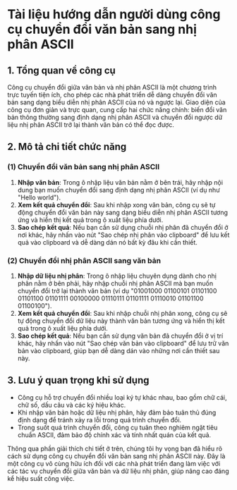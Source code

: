 # Tài liệu hướng dẫn người dùng công cụ chuyển đổi văn bản sang nhị phân ASCII

## 1. Tổng quan về công cụ

Công cụ chuyển đổi giữa văn bản và nhị phân ASCII là một chương trình trực tuyến tiện ích, cho phép các nhà phát triển dễ dàng chuyển đổi văn bản sang dạng biểu diễn nhị phân ASCII của nó và ngược lại. Giao diện của công cụ đơn giản và trực quan, cung cấp hai chức năng chính: biến đổi văn bản thông thường sang định dạng nhị phân ASCII và chuyển đổi ngược dữ liệu nhị phân ASCII trở lại thành văn bản có thể đọc được.

## 2. Mô tả chi tiết chức năng

### (1) Chuyển đổi văn bản sang nhị phân ASCII

1. **Nhập văn bản**: Trong ô nhập liệu văn bản nằm ở bên trái, hãy nhập nội dung bạn muốn chuyển đổi sang định dạng nhị phân ASCII (ví dụ như "Hello world").
2. **Xem kết quả chuyển đổi**: Sau khi nhập xong văn bản, công cụ sẽ tự động chuyển đổi văn bản này sang dạng biểu diễn nhị phân ASCII tương ứng và hiển thị kết quả trong ô xuất liệu phía dưới.
3. **Sao chép kết quả**: Nếu bạn cần sử dụng chuỗi nhị phân đã chuyển đổi ở nơi khác, hãy nhấn vào nút "Sao chép nhị phân vào clipboard" để lưu kết quả vào clipboard và dễ dàng dán nó bất kỳ đâu khi cần thiết.

### (2) Chuyển đổi nhị phân ASCII sang văn bản

1. **Nhập dữ liệu nhị phân**: Trong ô nhập liệu chuyên dụng dành cho nhị phân nằm ở bên phải, hãy nhập chuỗi nhị phân ASCII mà bạn muốn chuyển đổi trở lại thành văn bản (ví dụ "01001000 01100101 01101100 01101100 01101111 00100000 01110111 01101111 01110010 01101100 01100100").
2. **Xem kết quả chuyển đổi**: Sau khi nhập chuỗi nhị phân xong, công cụ sẽ tự động chuyển đổi dữ liệu này thành văn bản tương ứng và hiển thị kết quả trong ô xuất liệu phía dưới.
3. **Sao chép kết quả**: Nếu bạn cần sử dụng văn bản đã chuyển đổi ở vị trí khác, hãy nhấn vào nút "Sao chép văn bản vào clipboard" để lưu trữ văn bản vào clipboard, giúp bạn dễ dàng dán vào những nơi cần thiết sau này.

## 3. Lưu ý quan trọng khi sử dụng

- Công cụ hỗ trợ chuyển đổi nhiều loại ký tự khác nhau, bao gồm chữ cái, chữ số, dấu câu và các ký hiệu khác.
- Khi nhập văn bản hoặc dữ liệu nhị phân, hãy đảm bảo tuân thủ đúng định dạng để tránh xảy ra lỗi trong quá trình chuyển đổi.
- Trong suốt quá trình chuyển đổi, công cụ tuân theo nghiêm ngặt tiêu chuẩn ASCII, đảm bảo độ chính xác và tính nhất quán của kết quả.

Thông qua phần giải thích chi tiết ở trên, chúng tôi hy vọng bạn đã hiểu rõ cách sử dụng công cụ chuyển đổi văn bản sang nhị phân ASCII này. Đây là một công cụ vô cùng hữu ích đối với các nhà phát triển đang làm việc với các tác vụ chuyển đổi giữa văn bản và dữ liệu nhị phân, giúp nâng cao đáng kể hiệu suất công việc.